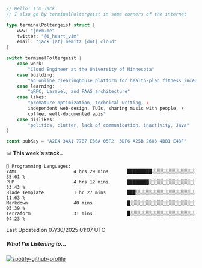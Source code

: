 ```go
// Hello! I'm Jack
// I also go by terminalPoltergeist in some corners of the internet

type terminalPoltergeist struct {
    www: "jnem.me"
    twitter: "@i_heart_vim"
    email: "jack [at] nemitz [dot] cloud"
}

switch terminalPoltergeist {
    case work:
        "Cloud Engineer at the University of Minnesota"
    case building:
        "an online clearinghouse platform for health-plan fitness incentive programs"
    case learning:
        "gRPC, Laravel, and PAAS architecture"
    case likes:
        "premature optimization, technical writing, \
        independent web-design, TUIs, sharing music with people, \
        coffee, well-documented apis"
    case dislikes:
        "politics, clutter, lack of communication, inactivity, Java"
}

const pubKey = "A2E4 3AA1 77B7 E36A 05F2  3DF6 A25B 2683 4BB1 E43F"
```

<!--START_SECTION:waka-->
📊 **This week's stack..** 

```text
💬 Programming Languages: 
YAML                     4 hrs 29 mins       █████████░░░░░░░░░░░░░░░░   35.61 % 
PHP                      4 hrs 12 mins       ████████░░░░░░░░░░░░░░░░░   33.43 % 
Blade Template           1 hr 27 mins        ███░░░░░░░░░░░░░░░░░░░░░░   11.63 % 
Markdown                 40 mins             █░░░░░░░░░░░░░░░░░░░░░░░░   05.39 % 
Terraform                31 mins             █░░░░░░░░░░░░░░░░░░░░░░░░   04.23 % 
```


 Last Updated on 07/30/2025 01:07 UTC
<!--END_SECTION:waka-->

##### What I'm Listening to...

[![spotify-github-profile](https://jnem.me/listening-item?maxAge=2592000)](https://jnem.me/listening)
